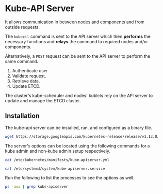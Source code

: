 # Kube-API Server
It allows communication in between nodes and components and from outside requests.

The `kubectl` command is sent to the API server which then **performs** the necessary functions and **relays** the command to required nodes and/or components. 

Alternatively, a `POST` request can be sent to the API server to perform the same command.
1. Authenticate user.
2. Validate request.
3. Retrieve data.
4. Update ETCD.

The cluster's kube-scheduler and nodes' kublets rely on the API server to update and manage the ETCD cluster.

## Installation
The kube-api server can be installed, run, and configured as a binary file.
```bash
wget https://storage.googleapis.com/kubernetes-release/release/v1.13.0/bin/linux/amd64/kube-apiserver
```

The server's options can be located using the following commands for a kube admin and non-kube admin setup respectively.

```bash
cat /etc/kubernetes/manifests/kube-apiserver.yml
```

```bash
cat /etc/systemd/system/kube-apiserver.service
```

Run the following to list the processes to see the options as well.

```bash
ps -aux | grep kube-apiserver
```

